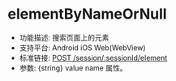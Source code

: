 # elementByNameOrNull

* 功能描述: 搜索页面上的元素
* 支持平台: Android iOS Web(WebView)
* 标准链接: [POST /session/:sessionId/element](https://w3c.github.io/webdriver/#elements)
* 参数: {string} value name 属性。